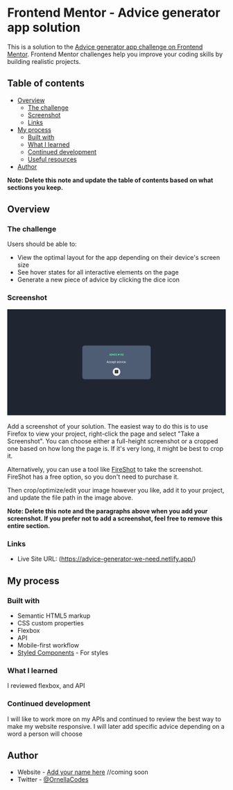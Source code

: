 # Frontend Mentor - Advice generator app solution

This is a solution to the [Advice generator app challenge on Frontend Mentor](https://www.frontendmentor.io/challenges/advice-generator-app-QdUG-13db). Frontend Mentor challenges help you improve your coding skills by building realistic projects.

## Table of contents

- [Overview](#overview)
  - [The challenge](#the-challenge)
  - [Screenshot](#screenshot)
  - [Links](#links)
- [My process](#my-process)
  - [Built with](#built-with)
  - [What I learned](#what-i-learned)
  - [Continued development](#continued-development)
  - [Useful resources](#useful-resources)
- [Author](#author)

**Note: Delete this note and update the table of contents based on what sections you keep.**

## Overview

### The challenge

Users should be able to:

- View the optimal layout for the app depending on their device's screen size
- See hover states for all interactive elements on the page
- Generate a new piece of advice by clicking the dice icon

### Screenshot

![](https://github.com/OrnellaTchinda/Advice-Generator/blob/c7e10f393b7d255a71b711a67e07c543272d8a19/images/Web%20capture_advice-generator-we-need.netlify.app.jpeg)


Add a screenshot of your solution. The easiest way to do this is to use Firefox to view your project, right-click the page and select "Take a Screenshot". You can choose either a full-height screenshot or a cropped one based on how long the page is. If it's very long, it might be best to crop it.

Alternatively, you can use a tool like [FireShot](https://getfireshot.com/) to take the screenshot. FireShot has a free option, so you don't need to purchase it. 

Then crop/optimize/edit your image however you like, add it to your project, and update the file path in the image above.

**Note: Delete this note and the paragraphs above when you add your screenshot. If you prefer not to add a screenshot, feel free to remove this entire section.**

### Links


- Live Site URL: (https://advice-generator-we-need.netlify.app/)

## My process

### Built with

- Semantic HTML5 markup
- CSS custom properties
- Flexbox
- API
- Mobile-first workflow
- [Styled Components](https://styled-components.com/) - For styles


### What I learned

I reviewed flexbox, and API 


### Continued development

I will like to work more on my APIs and continued to review the best way to make my website responsive. I will later add specific advice depending on a word a person will choose


## Author

- Website - [Add your name here](https://www.your-site.com) //coming soon
- Twitter - [@OrnellaCodes](https://www.twitter.com/ornellacodes)

